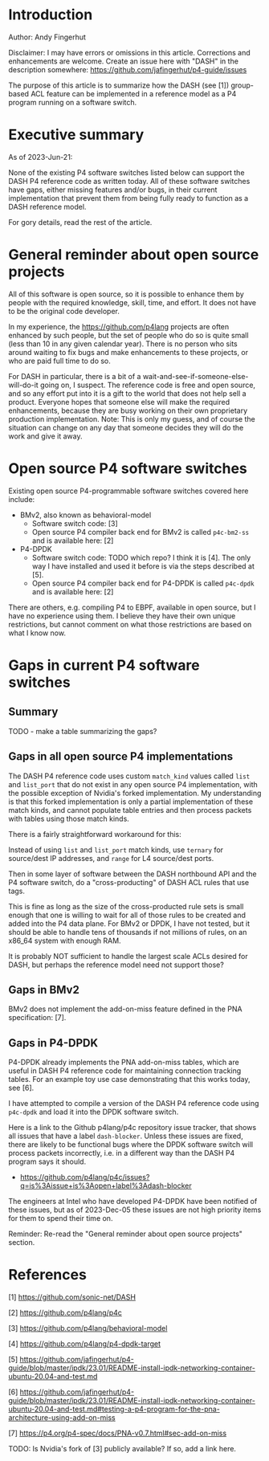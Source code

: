 # Introduction

Author: Andy Fingerhut

Disclaimer: I may have errors or omissions in this article.
Corrections and enhancements are welcome.  Create an issue here with
"DASH" in the description somewhere:
https://github.com/jafingerhut/p4-guide/issues

The purpose of this article is to summarize how the DASH (see [1])
group-based ACL feature can be implemented in a reference model as a
P4 program running on a software switch.


# Executive summary

As of 2023-Jun-21:

None of the existing P4 software switches listed below can support the
DASH P4 reference code as written today.  All of these software
switches have gaps, either missing features and/or bugs, in their
current implementation that prevent them from being fully ready to
function as a DASH reference model.

For gory details, read the rest of the article.


# General reminder about open source projects

All of this software is open source, so it is possible to enhance them
by people with the required knowledge, skill, time, and effort.  It
does not have to be the original code developer.

In my experience, the https://github.com/p4lang projects are often
enhanced by such people, but the set of people who do so is quite
small (less than 10 in any given calendar year).  There is no person
who sits around waiting to fix bugs and make enhancements to these
projects, or who are paid full time to do so.

For DASH in particular, there is a bit of a
wait-and-see-if-someone-else-will-do-it going on, I suspect.  The
reference code is free and open source, and so any effort put into it
is a gift to the world that does not help sell a product.  Everyone
hopes that someone else will make the required enhancements, because
they are busy working on their own proprietary production
implementation.  Note: This is only my guess, and of course the
situation can change on any day that someone decides they will do the
work and give it away.


# Open source P4 software switches

Existing open source P4-programmable software switches covered here
include:

+ BMv2, also known as behavioral-model
  + Software switch code: [3]
  + Open source P4 compiler back end for BMv2 is called `p4c-bm2-ss`
    and is available here: [2]
+ P4-DPDK
  + Software switch code: TODO which repo?  I think it is [4].  The
    only way I have installed and used it before is via the steps
    described at [5].
  + Open source P4 compiler back end for P4-DPDK is called `p4c-dpdk`
    and is available here: [2]

There are others, e.g. compiling P4 to EBPF, available in open source,
but I have no experience using them.  I believe they have their own
unique restrictions, but cannot comment on what those restrictions are
based on what I know now.


# Gaps in current P4 software switches


## Summary

TODO - make a table summarizing the gaps?


## Gaps in all open source P4 implementations

The DASH P4 reference code uses custom `match_kind` values called
`list` and `list_port` that do not exist in any open source P4
implementation, with the possible exception of Nvidia's forked
implementation.  My understanding is that this forked implementation
is only a partial implementation of these match kinds, and cannot
populate table entries and then process packets with tables using
those match kinds.

There is a fairly straightforward workaround for this:

Instead of using `list` and `list_port` match kinds, use `ternary` for
source/dest IP addresses, and `range` for L4 source/dest ports.

Then in some layer of software between the DASH northbound API and the
P4 software switch, do a "cross-producting" of DASH ACL rules that use
tags.

This is fine as long as the size of the cross-producted rule sets is
small enough that one is willing to wait for all of those rules to be
created and added into the P4 data plane.  For BMv2 or DPDK, I have
not tested, but it should be able to handle tens of thousands if not
millions of rules, on an x86_64 system with enough RAM.

It is probably NOT sufficient to handle the largest scale ACLs desired
for DASH, but perhaps the reference model need not support those?


## Gaps in BMv2

BMv2 does not implement the add-on-miss feature defined in the PNA
specification: [7].


## Gaps in P4-DPDK

P4-DPDK already implements the PNA add-on-miss tables, which are
useful in DASH P4 reference code for maintaining connection tracking
tables.  For an example toy use case demonstrating that this works
today, see [6].

I have attempted to compile a version of the DASH P4 reference code
using `p4c-dpdk` and load it into the DPDK software switch.

Here is a link to the Github p4lang/p4c repository issue tracker, that
shows all issues that have a label `dash-blocker`.  Unless these
issues are fixed, there are likely to be functional bugs where the
DPDK software switch will process packets incorrectly, i.e. in a
different way than the DASH P4 program says it should.

+ https://github.com/p4lang/p4c/issues?q=is%3Aissue+is%3Aopen+label%3Adash-blocker

The engineers at Intel who have developed P4-DPDK have been notified
of these issues, but as of 2023-Dec-05 these issues are not high
priority items for them to spend their time on.

Reminder: Re-read the "General reminder about open source projects"
section.


# References

[1] https://github.com/sonic-net/DASH

[2] https://github.com/p4lang/p4c

[3] https://github.com/p4lang/behavioral-model

[4] https://github.com/p4lang/p4-dpdk-target

[5] https://github.com/jafingerhut/p4-guide/blob/master/ipdk/23.01/README-install-ipdk-networking-container-ubuntu-20.04-and-test.md

[6] https://github.com/jafingerhut/p4-guide/blob/master/ipdk/23.01/README-install-ipdk-networking-container-ubuntu-20.04-and-test.md#testing-a-p4-program-for-the-pna-architecture-using-add-on-miss

[7] https://p4.org/p4-spec/docs/PNA-v0.7.html#sec-add-on-miss

TODO: Is Nvidia's fork of [3] publicly available?  If so, add a link
here.

